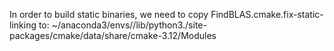 In order to build static binaries, we need to copy FindBLAS.cmake.fix-static-linking to:
~/anaconda3/envs/<MyAerEnv>/lib/python3.<X>/site-packages/cmake/data/share/cmake-3.12/Modules

